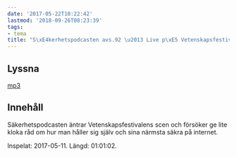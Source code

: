 ```yaml
---
date: '2017-05-22T10:22:42'
lastmod: '2018-09-26T08:23:39'
tags:
- tema
title: "S\xE4kerhetspodcasten avs.92 \u2013 Live p\xE5 Vetenskapsfestivalen"
---
```

## Lyssna

[mp3](http://traffic.libsyn.com/sakerhetspodcasten/Sakerhetspodcasten_Live_At_Vetenskapsfestivalen_ML.mp3)

## Innehåll

Säkerhetspodcasten äntrar Vetenskapsfestivalens scen och försöker ge lite kloka råd
om hur man håller sig själv och sina närmsta säkra på internet.

Inspelat: 2017-05-11. Längd: 01:01:02.
